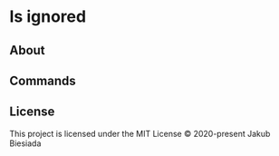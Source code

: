# Is ignored

## About

## Commands

## License
This project is licensed under the MIT License © 2020-present Jakub Biesiada
